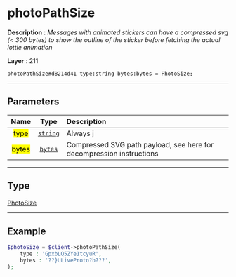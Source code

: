 # photoPathSize

**Description** : *Messages with animated stickers can have a compressed svg \(&lt; 300 bytes\) to show the outline of the sticker before fetching the actual lottie animation*

**Layer** : 211

```tl
photoPathSize#d8214d41 type:string bytes:bytes = PhotoSize;
```

---

## Parameters

| Name | Type | Description |
| :---: | :---: | :--- |
| <mark>type</mark> | [`string`](type/string) | Always j |
| <mark>bytes</mark> | [`bytes`](type/bytes) | Compressed SVG path payload, see here for decompression instructions |

---

## Type

[PhotoSize](type/PhotoSize)

---

## Example

```php
$photoSize = $client->photoPathSize(
	type : 'GpxbLQ5ZYe1tcyuR',
	bytes : '??}ULiveProto?b???',
);
```